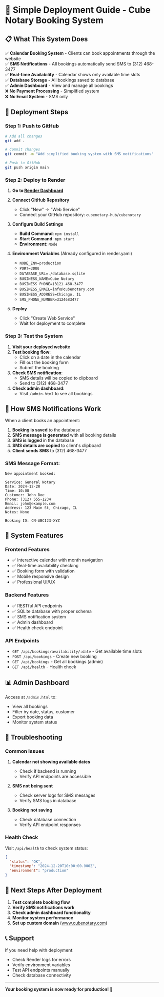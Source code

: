 # 🚀 Simple Deployment Guide - Cube Notary Booking System

## 📋 What This System Does

✅ **Calendar Booking System** - Clients can book appointments through the website  
✅ **SMS Notifications** - All bookings automatically send SMS to (312) 468-3477  
✅ **Real-time Availability** - Calendar shows only available time slots  
✅ **Database Storage** - All bookings saved to database  
✅ **Admin Dashboard** - View and manage all bookings  
❌ **No Payment Processing** - Simplified system  
❌ **No Email System** - SMS only  

## 🎯 Deployment Steps

### Step 1: Push to GitHub

```bash
# Add all changes
git add .

# Commit changes
git commit -m "Add simplified booking system with SMS notifications"

# Push to GitHub
git push origin main
```

### Step 2: Deploy to Render

1. **Go to [Render Dashboard](https://dashboard.render.com/static/srv-d3a2ds2li9vc739agq70)**

2. **Connect GitHub Repository**
   - Click "New" → "Web Service"
   - Connect your GitHub repository: `cubenotary-hub/cubenotary`

3. **Configure Build Settings**
   - **Build Command**: `npm install`
   - **Start Command**: `npm start`
   - **Environment**: `Node`

4. **Environment Variables** (Already configured in render.yaml)
   - `NODE_ENV=production`
   - `PORT=3000`
   - `DATABASE_URL=./database.sqlite`
   - `BUSINESS_NAME=Cube Notary`
   - `BUSINESS_PHONE=(312) 468-3477`
   - `BUSINESS_EMAIL=info@cubenotary.com`
   - `BUSINESS_ADDRESS=Chicago, IL`
   - `SMS_PHONE_NUMBER=3124683477`

5. **Deploy**
   - Click "Create Web Service"
   - Wait for deployment to complete

### Step 3: Test the System

1. **Visit your deployed website**
2. **Test booking flow**:
   - Click on a date in the calendar
   - Fill out the booking form
   - Submit the booking
3. **Check SMS notification**:
   - SMS details will be copied to clipboard
   - Send to (312) 468-3477
4. **Check admin dashboard**:
   - Visit `/admin.html` to see all bookings

## 📱 How SMS Notifications Work

When a client books an appointment:

1. **Booking is saved** to the database
2. **SMS message is generated** with all booking details
3. **SMS is logged** in the database
4. **SMS details are copied** to client's clipboard
5. **Client sends SMS** to (312) 468-3477

### SMS Message Format:
```
New appointment booked:

Service: General Notary
Date: 2024-12-20
Time: 10:00
Customer: John Doe
Phone: (312) 555-1234
Email: john@example.com
Address: 123 Main St, Chicago, IL
Notes: None

Booking ID: CN-ABC123-XYZ
```

## 🔧 System Features

### Frontend Features
- ✅ Interactive calendar with month navigation
- ✅ Real-time availability checking
- ✅ Booking form with validation
- ✅ Mobile responsive design
- ✅ Professional UI/UX

### Backend Features
- ✅ RESTful API endpoints
- ✅ SQLite database with proper schema
- ✅ SMS notification system
- ✅ Admin dashboard
- ✅ Health check endpoint

### API Endpoints
- `GET /api/bookings/availability/:date` - Get available time slots
- `POST /api/bookings` - Create new booking
- `GET /api/bookings` - Get all bookings (admin)
- `GET /api/health` - Health check

## 📊 Admin Dashboard

Access at `/admin.html` to:
- View all bookings
- Filter by date, status, customer
- Export booking data
- Monitor system status

## 🚨 Troubleshooting

### Common Issues

1. **Calendar not showing available dates**
   - Check if backend is running
   - Verify API endpoints are accessible

2. **SMS not being sent**
   - Check server logs for SMS messages
   - Verify SMS logs in database

3. **Booking not saving**
   - Check database connection
   - Verify API endpoint responses

### Health Check
Visit `/api/health` to check system status:
```json
{
  "status": "OK",
  "timestamp": "2024-12-20T10:00:00.000Z",
  "environment": "production"
}
```

## 🎯 Next Steps After Deployment

1. **Test complete booking flow**
2. **Verify SMS notifications work**
3. **Check admin dashboard functionality**
4. **Monitor system performance**
5. **Set up custom domain** (www.cubenotary.com)

## 📞 Support

If you need help with deployment:
- Check Render logs for errors
- Verify environment variables
- Test API endpoints manually
- Check database connectivity

---

**Your booking system is now ready for production!** 🎉
